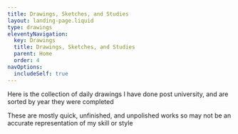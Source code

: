```yaml
---
title: Drawings, Sketches, and Studies
layout: landing-page.liquid
type: drawings
eleventyNavigation:
  key: Drawings
  title: Drawings, Sketches, and Studies
  parent: Home
  order: 4
navOptions:
  includeSelf: true
---
```


Here is the collection of daily drawings I have done post university, and are sorted by year they were completed

These are mostly quick, unfinished, and unpolished works so may not be an accurate representation of my skill or style
